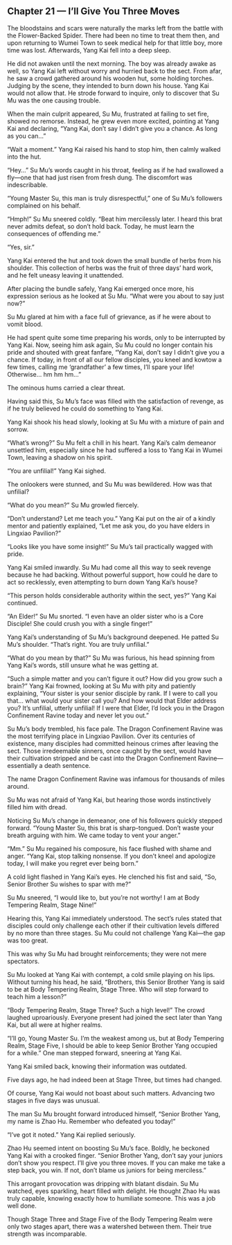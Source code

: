 ## Chapter 21 — I’ll Give You Three Moves

The bloodstains and scars were naturally the marks left from the battle with the Flower-Backed Spider. There had been no time to treat them then, and upon returning to Wumei Town to seek medical help for that little boy, more time was lost. Afterwards, Yang Kai fell into a deep sleep.

He did not awaken until the next morning. The boy was already awake as well, so Yang Kai left without worry and hurried back to the sect. From afar, he saw a crowd gathered around his wooden hut, some holding torches. Judging by the scene, they intended to burn down his house. Yang Kai would not allow that. He strode forward to inquire, only to discover that Su Mu was the one causing trouble.

When the main culprit appeared, Su Mu, frustrated at failing to set fire, showed no remorse. Instead, he grew even more excited, pointing at Yang Kai and declaring, “Yang Kai, don’t say I didn’t give you a chance. As long as you can…”

“Wait a moment.” Yang Kai raised his hand to stop him, then calmly walked into the hut.

“Hey…” Su Mu’s words caught in his throat, feeling as if he had swallowed a fly—one that had just risen from fresh dung. The discomfort was indescribable.

“Young Master Su, this man is truly disrespectful,” one of Su Mu’s followers complained on his behalf.

“Hmph!” Su Mu sneered coldly. “Beat him mercilessly later. I heard this brat never admits defeat, so don’t hold back. Today, he must learn the consequences of offending me.”

“Yes, sir.”

Yang Kai entered the hut and took down the small bundle of herbs from his shoulder. This collection of herbs was the fruit of three days’ hard work, and he felt uneasy leaving it unattended.

After placing the bundle safely, Yang Kai emerged once more, his expression serious as he looked at Su Mu. “What were you about to say just now?”

Su Mu glared at him with a face full of grievance, as if he were about to vomit blood.

He had spent quite some time preparing his words, only to be interrupted by Yang Kai. Now, seeing him ask again, Su Mu could no longer contain his pride and shouted with great fanfare, “Yang Kai, don’t say I didn’t give you a chance. If today, in front of all our fellow disciples, you kneel and kowtow a few times, calling me ‘grandfather’ a few times, I’ll spare your life! Otherwise… hm hm hm…”

The ominous hums carried a clear threat.

Having said this, Su Mu’s face was filled with the satisfaction of revenge, as if he truly believed he could do something to Yang Kai.

Yang Kai shook his head slowly, looking at Su Mu with a mixture of pain and sorrow.

“What’s wrong?” Su Mu felt a chill in his heart. Yang Kai’s calm demeanor unsettled him, especially since he had suffered a loss to Yang Kai in Wumei Town, leaving a shadow on his spirit.

“You are unfilial!” Yang Kai sighed.

The onlookers were stunned, and Su Mu was bewildered. How was that unfilial?

“What do you mean?” Su Mu growled fiercely.

“Don’t understand? Let me teach you.” Yang Kai put on the air of a kindly mentor and patiently explained, “Let me ask you, do you have elders in Lingxiao Pavilion?”

“Looks like you have some insight!” Su Mu’s tail practically wagged with pride.

Yang Kai smiled inwardly. Su Mu had come all this way to seek revenge because he had backing. Without powerful support, how could he dare to act so recklessly, even attempting to burn down Yang Kai’s house?

“This person holds considerable authority within the sect, yes?” Yang Kai continued.

“An Elder!” Su Mu snorted. “I even have an older sister who is a Core Disciple! She could crush you with a single finger!”

Yang Kai’s understanding of Su Mu’s background deepened. He patted Su Mu’s shoulder. “That’s right. You are truly unfilial.”

“What do you mean by that?” Su Mu was furious, his head spinning from Yang Kai’s words, still unsure what he was getting at.

“Such a simple matter and you can’t figure it out? How did you grow such a brain?” Yang Kai frowned, looking at Su Mu with pity and patiently explaining, “Your sister is your senior disciple by rank. If I were to call you that… what would your sister call you? And how would that Elder address you? It’s unfilial, utterly unfilial! If I were that Elder, I’d lock you in the Dragon Confinement Ravine today and never let you out.”

Su Mu’s body trembled, his face pale. The Dragon Confinement Ravine was the most terrifying place in Lingxiao Pavilion. Over its centuries of existence, many disciples had committed heinous crimes after leaving the sect. Those irredeemable sinners, once caught by the sect, would have their cultivation stripped and be cast into the Dragon Confinement Ravine—essentially a death sentence.

The name Dragon Confinement Ravine was infamous for thousands of miles around.

Su Mu was not afraid of Yang Kai, but hearing those words instinctively filled him with dread.

Noticing Su Mu’s change in demeanor, one of his followers quickly stepped forward. “Young Master Su, this brat is sharp-tongued. Don’t waste your breath arguing with him. We came today to vent your anger.”

“Mm.” Su Mu regained his composure, his face flushed with shame and anger. “Yang Kai, stop talking nonsense. If you don’t kneel and apologize today, I will make you regret ever being born.”

A cold light flashed in Yang Kai’s eyes. He clenched his fist and said, “So, Senior Brother Su wishes to spar with me?”

Su Mu sneered, “I would like to, but you’re not worthy! I am at Body Tempering Realm, Stage Nine!”

Hearing this, Yang Kai immediately understood. The sect’s rules stated that disciples could only challenge each other if their cultivation levels differed by no more than three stages. Su Mu could not challenge Yang Kai—the gap was too great.

This was why Su Mu had brought reinforcements; they were not mere spectators.

Su Mu looked at Yang Kai with contempt, a cold smile playing on his lips. Without turning his head, he said, “Brothers, this Senior Brother Yang is said to be at Body Tempering Realm, Stage Three. Who will step forward to teach him a lesson?”

“Body Tempering Realm, Stage Three? Such a high level!” The crowd laughed uproariously. Everyone present had joined the sect later than Yang Kai, but all were at higher realms.

“I’ll go, Young Master Su. I’m the weakest among us, but at Body Tempering Realm, Stage Five, I should be able to keep Senior Brother Yang occupied for a while.” One man stepped forward, sneering at Yang Kai.

Yang Kai smiled back, knowing their information was outdated.

Five days ago, he had indeed been at Stage Three, but times had changed.

Of course, Yang Kai would not boast about such matters. Advancing two stages in five days was unusual.

The man Su Mu brought forward introduced himself, “Senior Brother Yang, my name is Zhao Hu. Remember who defeated you today!”

“I’ve got it noted.” Yang Kai replied seriously.

Zhao Hu seemed intent on boosting Su Mu’s face. Boldly, he beckoned Yang Kai with a crooked finger. “Senior Brother Yang, don’t say your juniors don’t show you respect. I’ll give you three moves. If you can make me take a step back, you win. If not, don’t blame us juniors for being merciless.”

This arrogant provocation was dripping with blatant disdain. Su Mu watched, eyes sparkling, heart filled with delight. He thought Zhao Hu was truly capable, knowing exactly how to humiliate someone. This was a job well done.

Though Stage Three and Stage Five of the Body Tempering Realm were only two stages apart, there was a watershed between them. Their true strength was incomparable.